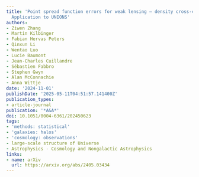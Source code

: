 ```yaml
---
title: 'Point spread function errors for weak lensing – density cross-correlations:
  Application to UNIONS'
authors:
- Ziwen Zhang
- Martin Kilbinger
- Fabian Hervas Peters
- Qinxun Li
- Wentao Luo
- Lucie Baumont
- Jean-Charles Cuillandre
- Sébastien Fabbro
- Stephen Gwyn
- Alan McConnachie
- Anna Wittje
date: '2024-11-01'
publishDate: '2025-05-11T04:51:57.141400Z'
publication_types:
- article-journal
publication: '*A&A*'
doi: 10.1051/0004-6361/202450623
tags:
- 'methods: statistical'
- 'galaxies: halos'
- 'cosmology: observations'
- large-scale structure of Universe
- Astrophysics - Cosmology and Nongalactic Astrophysics
links:
- name: arXiv
  url: https://arxiv.org/abs/2405.03434
---
```

